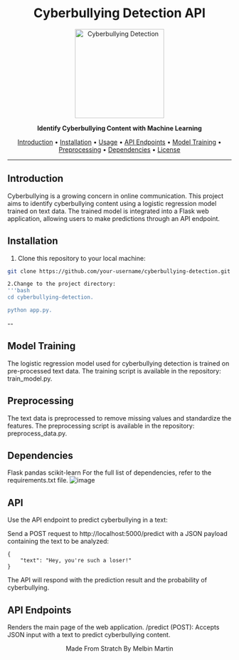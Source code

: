 <h1 align="center">Cyberbullying Detection API</h1>


  <p align="center">
  <img src="https://github.com/melbinmartin/socialsafe/assets/79624780/77944ea7-1954-4ee8-9360-b5622aa3bbe5" alt="Cyberbullying Detection" width="200"/>
</p>


<p align="center">
  <strong>Identify Cyberbullying Content with Machine Learning</strong>
</p>

<p align="center">
  <a href="#introduction">Introduction</a> •
  <a href="#installation">Installation</a> •
  <a href="#usage">Usage</a> •
  <a href="#api-endpoints">API Endpoints</a> •
  <a href="#model-training">Model Training</a> •
  <a href="#preprocessing">Preprocessing</a> •
  <a href="#dependencies">Dependencies</a> •
  <a href="#license">License</a>
</p>

---

## Introduction

Cyberbullying is a growing concern in online communication. This project aims to identify cyberbullying content using a logistic regression model trained on text data. The trained model is integrated into a Flask web application, allowing users to make predictions through an API endpoint.

## Installation

1. Clone this repository to your local machine:

```bash
git clone https://github.com/your-username/cyberbullying-detection.git

2.Change to the project directory:
'''bash
cd cyberbullying-detection.

python app.py.
```


--
## Model Training
The logistic regression model used for cyberbullying detection is trained on pre-processed text data. The training script is available in the repository: train_model.py.

## Preprocessing
The text data is preprocessed to remove missing values and standardize the features. The preprocessing script is available in the repository: preprocess_data.py.

## Dependencies
Flask
pandas
scikit-learn
For the full list of dependencies, refer to the requirements.txt file.
![image](https://github.com/melbinmartin/socialsafe/assets/79624780/1af00f80-814d-419e-ab76-1d6612c9616b)


## API 

Use the API endpoint to predict cyberbullying in a text:

Send a POST request to http://localhost:5000/predict with a JSON payload containing the text to be analyzed:

```Copy code
{
    "text": "Hey, you're such a loser!"
}
``` 
The API will respond with the prediction result and the probability of cyberbullying.

## API Endpoints
Renders the main page of the web application.
/predict (POST): Accepts JSON input with a text to predict cyberbullying content.



<p align="center">
  Made From Stratch By Melbin Martin
</p>

